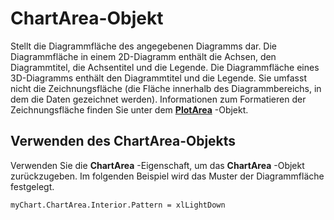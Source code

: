 
# ChartArea-Objekt

Stellt die Diagrammfläche des angegebenen Diagramms dar. Die Diagrammfläche in einem 2D-Diagramm enthält die Achsen, den Diagrammtitel, die Achsentitel und die Legende. Die Diagrammfläche eines 3D-Diagramms enthält den Diagrammtitel und die Legende. Sie umfasst nicht die Zeichnungsfläche (die Fläche innerhalb des Diagrammbereichs, in dem die Daten gezeichnet werden). Informationen zum Formatieren der Zeichnungsfläche finden Sie unter dem  **[PlotArea](49763ddd-3039-d15c-4ec4-e3b4f4e08d84.md)** -Objekt.


## Verwenden des ChartArea-Objekts

Verwenden Sie die  **ChartArea** -Eigenschaft, um das **ChartArea** -Objekt zurückzugeben. Im folgenden Beispiel wird das Muster der Diagrammfläche festgelegt.


```
myChart.ChartArea.Interior.Pattern = xlLightDown
```

